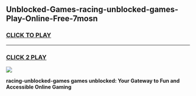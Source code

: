 
## Unblocked-Games-racing-unblocked-games-Play-Online-Free-7mosn
<h3>
<a href="https://premium76.site?title=racing-unblocked-games&ref=26A">CLICK TO PLAY</a></h3>
<hr>

<h3>
<a href="https://premium76.site?title=racing-unblocked-games&ref=26A">CLICK 2 PLAY</a>
  
</h3>

<a href="https://premium76.site?title=racing-unblocked-games&ref=26A"><img src="https://clearcache.store/games.png"></a>


**racing-unblocked-games games unblocked: Your Gateway to Fun and Accessible Online Gaming**
